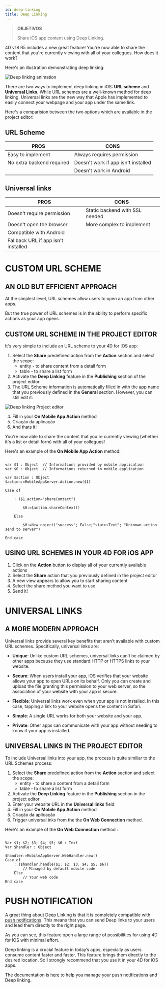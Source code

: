 ```yaml
---
id: deep-linking
title: Deep Linking
---
```


> **OBJETIVOS**
> 
> Share iOS app content using Deep Linking.

4D v18 R5 includes a new great feature! You're now able to share the content that you're currently viewing with all of your collegues. How does it work?

Here's an illustration demonstrating deep linking:

![Deep linking animation](assets/en/deeplinking/4d-for-ios-deeplinking.gif)

There are two ways to implement deep linking in iOS: **URL scheme** and **Universal Links**. While URL schemes are a well-known method for deep linking, Universal links are the new way that Apple has implemented to easily connect your webpage and your app under the same link.

Here's a comparision between the two options which are available in the project editor:

## URL Scheme

| PROS                      | CONS                                |
| ------------------------- | ----------------------------------- |
| Easy to implement         | Always requires permission          |
| No extra backend required | Doesn't work if app isn't installed |
|                           | Doesn't work in Android             |

## Universal links

| PROS                                | CONS                           |
| ----------------------------------- | ------------------------------ |
| Doesn't require permission          | Static backend with SSL needed |
| Doesn't open the browser            | More complex to implement      |
| Compatible with Android             |                                |
| Fallback URL if app isn't installed |                                |

# CUSTOM URL SCHEME

## AN OLD BUT EFFICIENT APPROACH

At the simplest level, URL schemes allow users to open an app from other apps.

But the true power of URL schemes is in the ability to perform specific actions as your app opens.

## CUSTOM URL SCHEME IN THE PROJECT EDITOR

It's very simple to include an URL scheme to your 4D for iOS app:

1. Select the **Share** predefined action from the **Action** section and select the scope:
    *   entity - to share content from a detail form
    *   table - to share a list form
2. Activate the **Deep Linking** feature in the **Publishing** section of the project editor
3. The URL Scheme information is automatically filled in with the app name that you previously defined in the **General** section. However, you can still edit it:

![Deep linking Project editor](assets/en/deeplinking/deep-linking-project-editor-publishing-section.png)

4. Fill in your **On Mobile App Action** method
5. Criação da aplicação
6. And thats it!

You're now able to share the content that you're currently viewing (whether it's a list or detail form) with all of your collegues!

Here's an example of the **On Mobile App Action** method:

```4d

var $1 : Object  // Informations provided by mobile application
var $0 : Object  // Informations returned to mobile application

var $action : Object
$action:=MobileAppServer.Action.new($1)

Case of 

    : ($1.action="shareContact")

        $0:=$action.shareContext()

    Else 

        $0:=New object("success"; False;"statusText"; "Unknown action send to server")

End case 

```

## USING URL SCHEMES IN YOUR 4D FOR iOS APP

1. Click on the **Action** button to display all of your currently available actions
2. Select the **Share** action that you previously defined in the project editor
3. A new view appears to allow you to start sharing content
4. Select the share method you want to use
5. Send it!

# UNIVERSAL LINKS

## A MORE MODERN APPROACH

Universal links provide several key benefits that aren't available with custom URL schemes. Specifically, universal links are:

* **Unique**: Unlike custom URL schemes, universal links can’t be claimed by other apps because they use standard HTTP or HTTPS links to your website.

* **Secure**: When users install your app, iOS verifies that your website allows your app to open URLs on its behalf. Only you can create and upload the file granting this permission to your web server, so the association of your website with your app is secure.

* **Flexible**: Universal links work even when your app is not installed. In this case, tapping a link to your website opens the content in Safari.

* **Simple**: A single URL works for both your website and your app.

* **Private**: Other apps can communicate with your app without needing to know if your app is installed.

## UNIVERSAL LINKS IN THE PROJECT EDITOR

To include Universal links into your app, the process is quite similiar to the URL Schemes process:

1. Select the **Share** predefined action from the **Action** section and select the scope:
    *   entity - to share a content from a detail form
    *   table - to share a list form
2. Activate the **Deep Linking** feature in the **Publishing** section in the project editor
3. Enter your website URL in the **Universal links** field
4. Fill in your **On Mobile App Action** method
5. Criação da aplicação
6. Trigger universal inks from the the **On Web Connection** method.

Here's an example of the **On Web Connection** method :

```4d

Var $1; $2; $3; $4; $5; $6 : Text
Var $handler : Object

$handler:=MobileAppServer.WebHandler.new()
Case of
    : ($handler.handle($1; $2; $3; $4; $5; $6))
        // Managed by default mobile code
    Else
        // Your web code
End case

```


# PUSH NOTIFICATION

A great thing about Deep Linking is that it is completely compatible with [push notifications](push-notification.html). This means that you can send Deep links to your users and lead them directly to the right page.

As you can see, this feature open a large range of possibilities for using 4D for iOS with minimal effort.

Deep linking is a crucial feature in today’s apps, especially as users consume content faster and faster. This feature brings them directly to the desired location. So I strongly recommend that you use it in your 4D for iOS apps.

The documentation is [here](https://github.com/4d-for-ios/4D-Mobile-App-Server/blob/18R4/Documentation/Classes/PushNotification.md) to help you manage your push notifications and Deep linking.




